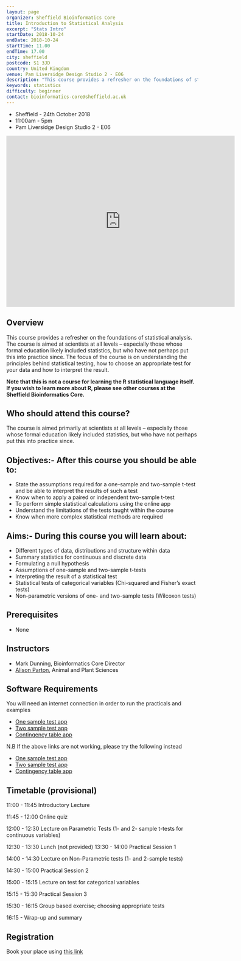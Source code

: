 ```yaml
---
layout: page
organizer: Sheffield Bioinformatics Core
title: Introduction to Statistical Analysis
excerpt: "Stats Intro"
startDate: 2018-10-24
endDate: 2018-10-24
startTime: 11.00
endTime: 17.00
city: sheffield
postcode: S1 3JD
country: United Kingdom
venue: Pam Liversidge Design Studio 2 - E06
description: "This course provides a refresher on the foundations of statistical analysis. Practicals are conducted using the ‘Shiny’ package; which provides an accessible interface to the R statistical language. Note that this is not a course for learning about the R statistical language itself. If you wish to learn more about R, please see other courses at the Sheffield Bioinformatics Core."
keywords: statistics
difficulty: beginner
contact: bioinformatics-core@sheffield.ac.uk
---
```


- Sheffield - 24th October 2018
- 11:00am - 5pm
- Pam Liversidge Design Studio 2 - E06

<iframe src="https://www.google.com/maps/embed?pb=!1m14!1m8!1m3!1d9519.181464571486!2d-1.4777067!3d53.3827108!3m2!1i1024!2i768!4f13.1!3m3!1m2!1s0x0%3A0x60e5580cdf19b137!2sPam+Liversidge+Building!5e0!3m2!1sen!2suk!4v1510862811609" width="600" height="450" frameborder="0" style="border:0" allowfullscreen></iframe>

## Overview
This course provides a refresher on the foundations of statistical analysis. The course is aimed at scientists at all levels – especially those whose formal education likely included statistics, but who have not perhaps put this into practice since. The focus of the course is on understanding the principles behind statistical testing, how to choose an appropriate test for your data and how to interpret the result.

**Note that this is not a course for learning the R statistical language itself. If you wish to learn more about R, please see other courses at the Sheffield Bioinformatics Core.**

## Who should attend this course?

The course is aimed primarily at scientists at all levels – especially those whose formal education likely included statistics, but who have not perhaps put this into practice since. 

## Objectives:- After this course you should be able to:

- State the assumptions required for a one-sample and two-sample t-test and be able to interpret the results of such a test
- Know when to apply a paired or independent two-sample t-test
- To perform simple statistical calculations using the online app
- Understand the limitations of the tests taught within the course
- Know when more complex statistical methods are required


## Aims:- During this course you will learn about:

- Different types of data, distributions and structure within data
- Summary statistics for continuous and discrete data
- Formulating a null hypothesis
- Assumptions of one-sample and two-sample t-tests
- Interpreting the result of a statistical test
- Statistical tests of categorical variables (Chi-squared and Fisher’s exact tests)
- Non-parametric versions of one- and two-sample tests (Wilcoxon tests)



## Prerequisites

- None

## Instructors

- Mark Dunning, Bioinformatics Core Director
- [Alison Parton](https://sites.google.com/sheffield.ac.uk/alison-parton/home), Animal and Plant Sciences

## Software Requirements

You will need an internet connection in order to run the practicals and examples

- [One sample test app](https://markdunning.shinyapps.io/OneSampleTest)
- [Two sample test app](https://markdunning.shinyapps.io/TwoSampleTest/)
- [Contingency table app](https://markdunning.shinyapps.io/contingency-table)

N.B If the above links are not working, please try the following instead

- [One sample test app](https://bioinformatics.cruk.cam.ac.uk/apps/stats/OneSampleTest/)
- [Two sample test app](https://bioinformatics.cruk.cam.ac.uk/apps/stats/TwoSampleTest/)
- [Contingency table app](https://bioinformatics.cruk.cam.ac.uk/apps/stats/contingency-table)


## Timetable (provisional)

11:00 - 11:45 Introductory Lecture
<!--http://sbc.shef.ac.uk/IntroductionToStats/lectures/1_intro#1-->
11:45 - 12:00 Online quiz
<!--https://docs.google.com/forms/d/e/1FAIpQLSdjJsxP9u5U0SGXAkTuQSsFecMrtfvf0m0GgWMKDq5bfLEYTA/viewform-->
12:00 - 12:30 Lecture on Parametric Tests (1- and 2- sample t-tests for continuous variables)
<!--(http://sbc.shef.ac.uk/IntroductionToStats/lectures/2_t_tests#1)-->
12:30 - 13:30 Lunch (not provided)
13:30 - 14:00 Practical Session 1
<!--http://sbc.shef.ac.uk/IntroductionToStats/practical#parametric-tests-->
14:00 - 14:30 Lecture on Non-Parametric tests (1- and 2-sample tests)
<!--(http://sbc.shef.ac.uk/IntroductionToStats/lectures/3_non_parametric)-->
14:30 - 15:00 Practical Session 2
<!--http://sbc.shef.ac.uk/IntroductionToStats/practical#non-parametric-tests-->
15:00 - 15:15 Lecture on test for categorical variables
<!--http://sbc.shef.ac.uk/IntroductionToStats/lectures/4_categorical#1-->
15:15 - 15:30 Practical Session 3
<!--http://sbc.shef.ac.uk/IntroductionToStats/practical#tests-for-categorical-variables-->
15:30 - 16:15 Group based exercise; choosing appropriate tests
<!--http://sbc.shef.ac.uk/IntroductionToStats/practical#small-group-exercise-choosing-a-test-->
16:15 - Wrap-up and summary



## Registration 

Book your place using [this link](https://onlineshop.shef.ac.uk/conferences-and-events/faculty-of-medicine-dentistry-and-health/neuroscience/introduction-to-statistical-analysis)


